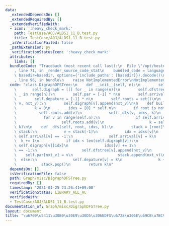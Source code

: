 ```yaml
---
data:
  _extendedDependsOn: []
  _extendedRequiredBy: []
  _extendedVerifiedWith:
  - icon: ':heavy_check_mark:'
    path: TestCase/AOJ/ALDS1_11_B.test.py
    title: TestCase/AOJ/ALDS1_11_B.test.py
  _isVerificationFailed: false
  _pathExtension: py
  _verificationStatusIcon: ':heavy_check_mark:'
  attributes:
    links: []
  bundledCode: "Traceback (most recent call last):\n  File \"/opt/hostedtoolcache/Python/3.10.1/x64/lib/python3.10/site-packages/onlinejudge_verify/documentation/build.py\"\
    , line 71, in _render_source_code_stat\n    bundled_code = language.bundle(stat.path,\
    \ basedir=basedir, options={'include_paths': [basedir]}).decode()\n  File \"/opt/hostedtoolcache/Python/3.10.1/x64/lib/python3.10/site-packages/onlinejudge_verify/languages/python.py\"\
    , line 96, in bundle\n    raise NotImplementedError\nNotImplementedError\n"
  code: "class DigraphDFSTree:\n    def __init__(self, n):\n        self.n = n\n \
    \       self.digraph = [[] for _ in range(n)]\n        self.dfstree = [[] for\
    \ _ in range(n)]\n        self.par = [-1] * n\n        self.arrival = [-1] * n\n\
    \        self.depature = [-1] * n\n        self.roots = set()\n\n    def add_edge(self,\
    \ v, nxt_v):\n        self.digraph[v].append(nxt_v)\n\n    def build(self, root=None):\n\
    \        k = 0\n        idxs = [0] * self.n\n        if root is not None:\n  \
    \          self.roots.add(v)\n            self._dfs(v, idxs, k)\n        else:\n\
    \            for v in range(self.n):\n                if self.arrival[v] == -1:\n\
    \                    self.roots.add(v)\n                    k = self._dfs(v, idxs,\
    \ k)\n\n    def _dfs(self, root, idxs, k):\n        stack = [root]\n        while\
    \ stack:\n            v = stack[-1]\n            idx = idxs[v]\n            if\
    \ self.arrival[v] == -1:\n                self.arrival[v] = k\n              \
    \  k += 1\n            if idx < len(self.digraph[v]):\n                nxt_v =\
    \ self.digraph[v][idx]\n                idxs[v] += 1\n                if self.arrival[nxt_v]\
    \ == -1:\n                    self.dfstree[v].append(nxt_v)\n                \
    \    self.par[nxt_v] = v\n                    stack.append(nxt_v)\n          \
    \  else:\n                self.depature[v] = k\n                k += 1\n     \
    \           stack.pop()\n        return k\n"
  dependsOn: []
  isVerificationFile: false
  path: Graph/misc/DigraphDFSTree.py
  requiredBy: []
  timestamp: '2021-01-25 23:26:41+09:00'
  verificationStatus: LIBRARY_ALL_AC
  verifiedWith:
  - TestCase/AOJ/ALDS1_11_B.test.py
documentation_of: Graph/misc/DigraphDFSTree.py
layout: document
title: "\u6709\u5411\u30B0\u30E9\u30D5\u306EDFS\u6728\u306E\u69CB\u7BC9"
---
```

